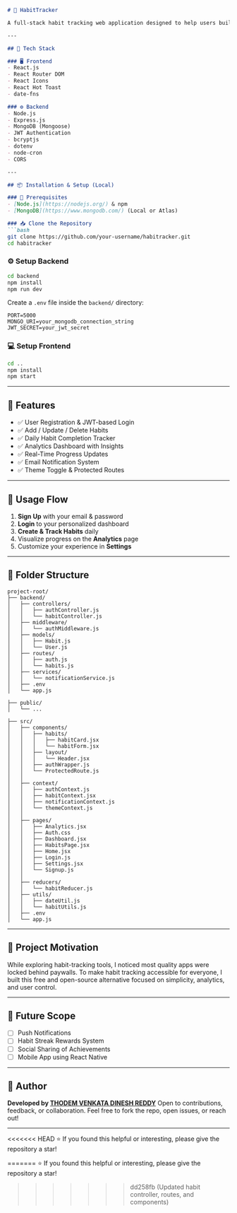 
````markdown
# 🧠 HabitTracker

A full-stack habit tracking web application designed to help users build good habits and break bad ones through structured tracking, reminders, and real-time progress analytics. Built with the **MERN stack** (MongoDB, Express.js, React, Node.js), it features secure authentication, a rich dashboard, and customizable settings — all free and accessible.

---

## 🚀 Tech Stack

### 🖥️ Frontend
- React.js  
- React Router DOM  
- React Icons  
- React Hot Toast  
- date-fns

### ⚙️ Backend
- Node.js  
- Express.js  
- MongoDB (Mongoose)  
- JWT Authentication  
- bcryptjs  
- dotenv   
- node-cron  
- CORS

---

## 📦 Installation & Setup (Local)

### 🔧 Prerequisites
- [Node.js](https://nodejs.org/) & npm
- [MongoDB](https://www.mongodb.com/) (Local or Atlas)

### 📥 Clone the Repository
```bash
git clone https://github.com/your-username/habitracker.git
cd habitracker
````

### ⚙️ Setup Backend

```bash
cd backend
npm install
npm run dev
```

Create a `.env` file inside the `backend/` directory:

```env
PORT=5000
MONGO_URI=your_mongodb_connection_string
JWT_SECRET=your_jwt_secret
```

### 💻 Setup Frontend

```bash
cd ..
npm install
npm start
```

---

## 🔧 Features

* ✅ User Registration & JWT-based Login
* ✅ Add / Update / Delete Habits
* ✅ Daily Habit Completion Tracker
* ✅ Analytics Dashboard with Insights
* ✅ Real-Time Progress Updates
* ✅ Email Notification System
* ✅ Theme Toggle & Protected Routes

---

## 🧪 Usage Flow

1. **Sign Up** with your email & password
2. **Login** to your personalized dashboard
3. **Create & Track Habits** daily
4. Visualize progress on the **Analytics** page
5. Customize your experience in **Settings**

---

## 📁 Folder Structure

```
project-root/
├── backend/
│   ├── controllers/
│   │   ├── authController.js
│   │   └── habitController.js
│   ├── middleware/
│   │   └── authMiddleware.js
│   ├── models/
│   │   ├── Habit.js
│   │   └── User.js
│   ├── routes/
│   │   ├── auth.js
│   │   └── habits.js
│   ├── services/
│   │   └── notificationService.js
│   ├── .env
│   └── app.js

├── public/
│   └── ...

├── src/
│   ├── components/
│   │   ├── habits/
│   │   │   ├── habitCard.jsx
│   │   │   └── habitForm.jsx
│   │   ├── layout/
│   │   │   └── Header.jsx
│   │   ├── authWrapper.js
│   │   └── ProtectedRoute.js
│   │
│   ├── context/
│   │   ├── authContext.js
│   │   ├── habitContext.jsx
│   │   ├── notificationContext.js
│   │   └── themeContext.js
│   │
│   ├── pages/
│   │   ├── Analytics.jsx
│   │   ├── Auth.css
│   │   ├── Dashboard.jsx
│   │   ├── HabitsPage.jsx
│   │   ├── Home.jsx
│   │   ├── Login.js
│   │   ├── Settings.jsx
│   │   └── Signup.js
│   │
│   ├── reducers/
│   │   └── habitReducer.js
│   ├── utils/
│   │   ├── dateUtil.js
│   │   └── habitUtils.js
│   ├── .env
│   └── app.js
```

---

## 🎯 Project Motivation

While exploring habit-tracking tools, I noticed most quality apps were locked behind paywalls. To make habit tracking accessible for everyone, I built this free and open-source alternative focused on simplicity, analytics, and user control.

---

## 🧠 Future Scope

* [ ] Push Notifications
* [ ] Habit Streak Rewards System
* [ ] Social Sharing of Achievements
* [ ] Mobile App using React Native

---

## 🙋 Author

**Developed by [THODEM VENKATA DINESH REDDY](https://github.com/ThodemDinesh)**
Open to contributions, feedback, or collaboration.
Feel free to fork the repo, open issues, or reach out!

---

<<<<<<< HEAD
⭐ If you found this helpful or interesting, please give the repository a star!


=======
⭐ If you found this helpful or interesting, please give the repository a star!
>>>>>>> dd258fb (Updated habit controller, routes, and components)
